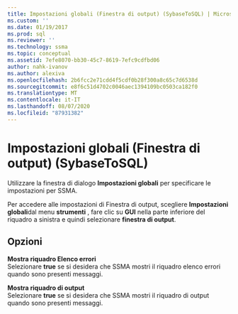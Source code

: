 ```yaml
---
title: Impostazioni globali (Finestra di output) (SybaseToSQL) | Microsoft Docs
ms.custom: ''
ms.date: 01/19/2017
ms.prod: sql
ms.reviewer: ''
ms.technology: ssma
ms.topic: conceptual
ms.assetid: 7efe8070-bb30-45c7-8619-7efc9cdfbd06
author: nahk-ivanov
ms.author: alexiva
ms.openlocfilehash: 2b6fcc2e71cdd4f5cdf0b28f300a8c65c7d6538d
ms.sourcegitcommit: e8f6c51d4702c0046aec1394109bc0503ca182f0
ms.translationtype: MT
ms.contentlocale: it-IT
ms.lasthandoff: 08/07/2020
ms.locfileid: "87931382"
---
```

# <a name="global-settings-output-window--sybasetosql"></a>Impostazioni globali (Finestra di output) (SybaseToSQL)
Utilizzare la finestra di dialogo **Impostazioni globali** per specificare le impostazioni per SSMA.  
  
Per accedere alle impostazioni di Finestra di output, scegliere **Impostazioni globali**dal menu **strumenti** , fare clic su **GUI** nella parte inferiore del riquadro a sinistra e quindi selezionare **finestra di output**.  
  
## <a name="options"></a>Opzioni  
**Mostra riquadro Elenco errori**  
Selezionare **true** se si desidera che SSMA mostri il riquadro elenco errori quando sono presenti messaggi.  
  
**Mostra riquadro di output**  
Selezionare **true** se si desidera che SSMA mostri il riquadro di output quando sono presenti messaggi.  
  
